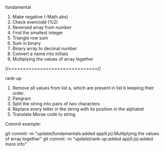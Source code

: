 fundamental
1. Make negative (-Math.abs)
2. Check even/odd (%2)
3. Reversed array from number
4. Find the smallest integer
5. Triangle row sum
6. Sum in binary
7. Binary array to decimal number
8. Convert a name into initials 
8. Multiplying the values of array together 

//===============================//

rank-up
1. Remove all values from list a, which are present in list b keeping their order.
2. Pangram
3. Split the string into pairs of two characters
4. Replace every letter in the string with its position in the alphabet
5. Translate Morse code to string

Commit example: 

git commit -m "update(fundamentals:added app9.js):Multiplying the values of array together"
git commit -m "update(rank-up:added app5.js):added more info"